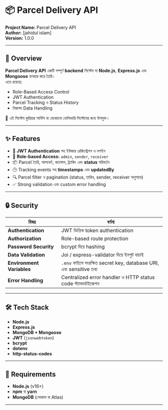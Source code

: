 # 📦 Parcel Delivery API

**Project Name:** Parcel Delivery API  
**Author:** [jahidul islam]  
**Version:** 1.0.0

---

## 📖 Overview

**Parcel Delivery API** একটি সম্পূর্ণ **backend** সিস্টেম যা **Node.js**, **Express.js** এবং **Mongoose** ব্যবহার করে তৈরি।  
এতে রয়েছে:

- Role-Based Access Control
- JWT Authentication
- Parcel Tracking ও Status History
- নিরাপদ Data Handling

📌 এই সিস্টেম কুরিয়ার সার্ভিস বা যেকোনো ডেলিভারি সিস্টেমের জন্য উপযুক্ত।

---

## ✨ Features

- 🔑 **JWT Authentication** সহ ইউজার রেজিস্ট্রেশন ও লগইন
- 👥 **Role-based Access:** `admin`, `sender`, `receiver`
- 📦 Parcel তৈরি, আপডেট, ক্যান্সেল, ট্র্যাকিং এবং **status** পরিবর্তন
- 🕒 Tracking events সহ **timestamps** এবং **updatedBy**
- 🔍 Parcel filter ও pagination (status, তারিখ, sender, receiver অনুসারে)
- ✅ Strong validation এবং custom error handling

---

## 🔒 Security

| বিষয়                      | বর্ণনা                                                             |
| ------------------------- | ------------------------------------------------------------------ |
| **Authentication**        | JWT ভিত্তিক token authentication                                   |
| **Authorization**         | Role-based route protection                                        |
| **Password Security**     | bcrypt দিয়ে hashing                                                |
| **Data Validation**       | Joi / express-validator দিয়ে ইনপুট যাচাই                           |
| **Environment Variables** | `.env` ফাইলে সংরক্ষিত secret key, database URI, এবং sensitive তথ্য |
| **Error Handling**        | Centralized error handler ও HTTP status code স্ট্যান্ডার্ডাইজেশন   |

---

## 🛠 Tech Stack

- **Node.js**
- **Express.js**
- **MongoDB + Mongoose**
- **JWT** (`jsonwebtoken`)
- **bcrypt**
- **dotenv**
- **http-status-codes**

---

## 📌 Requirements

- **Node.js** (v16+)
- **npm** বা **yarn**
- **MongoDB** (লোকাল বা Atlas)

---
